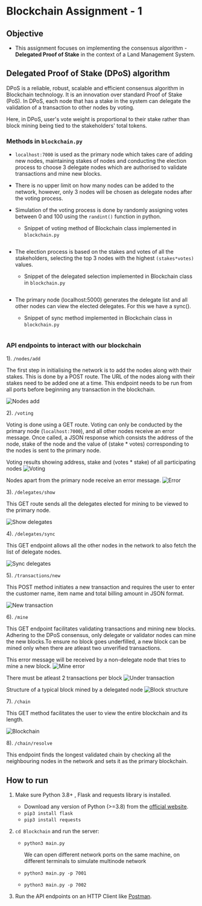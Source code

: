 # Blockchain Assignment - 1

## Objective
* This assignment focuses on implementing the consensus algorithm - __Delegated Proof of Stake__ in the context of a Land Management System.

## Delegated Proof of Stake (DPoS) algorithm 
DPoS is a reliable, robust, scalable and efficient consensus algorithm in Blockchain technology. It is an innovation over standard Proof of Stake (PoS). In DPoS, each node that has a stake in the system can delegate the validation of a transaction to other nodes by voting.

Here, in DPoS, user's vote weight is proportional to their stake rather than block mining being tied to the stakeholders' total tokens.

### Methods in `blockchain.py`

* `localhost:7000` is used as the primary node which takes care of adding new nodes, maintaining stakes of nodes and conducting the election process to choose 3 delegate nodes which are authorised to validate transactions and mine new blocks.

* There is no upper limit on how many nodes can be added to the network, however, only 3 nodes will be chosen as delegate nodes after the voting process.

* Simulation of the voting process is done by randomly assigning votes between 0 and 100 using the `randint()` function in python.
    * Snippet of voting method of Blockchain class implemented in `blockchain.py`
    ```
 
    ```
* The election process is based on the stakes and votes of all the stakeholders, selecting the top 3 nodes with the highest `(stakes*votes)` values.
    * Snippet of the delegated selection implemented in Blockchain class in `blockchain.py`
    ```

    ```

* The primary node (localhost:5000) generates the delegate list and all other nodes can view the elected delegates. For this we have a sync().
    * Snippet of sync method implemented in Blockchain class in `blockchain.py`
    ```

    ```

### API endpoints to interact with our blockchain

1). `/nodes/add`

The first step in initialising the network is to add the nodes along with their stakes. This is done by a POST route. The URL of the nodes along with their stakes need to be added one at a time. This endpoint needs to be run from all ports before beginning any transaction in the blockchain.

![Nodes add](./Images/add_nodes.jpg)

2). `/voting`

Voting is done using a GET route. Voting can only be conducted by the primary node (`localhost:7000`), and all other nodes receive an error message. Once called, a JSON response which consists the address of the node, stake of the node and the value of (stake * votes) corresponding to the nodes is sent to the primary node.

Voting results showing address, stake and (votes * stake) of all participating nodes
![Voting](./Images/voting.jpg)

Nodes apart from the primary node receive an error message.
![Error](./Images/voting_error.jpg)

3). `/delegates/show`

This GET route sends all the delegates elected for mining to be viewed to the primary node.

![Show delegates](./Images/delegates_show.jpg)

4). `/delegates/sync`

This GET endpoint allows all the other nodes in the network to also fetch the list of delegate nodes.

![Sync delegates](./Images/delegates_sync.jpg)

5). `/transactions/new`

This POST method initiates a new transaction and requires the user to enter the customer name, item name and total billing amount in JSON format.

![New transaction](./Images/transaction.jpg)

6). `/mine`

This GET endpoint facilitates validating transactions and mining new blocks. Adhering to the DPoS consensus, only delegate or validator nodes can mine the new blocks.To ensure no block goes underfilled, a new block can be mined only when there are atleast two unverified transactions.

This error message will be received by a non-delegate node that tries to mine a new block.
![Mine error](./Images/error_mine.jpg)

There must be atleast 2 transactions per block
![Under transaction](./Images/transaction2.jpg)

Structure of a typical block mined by a delegated node
![Block structure](./Images/block.jpg)

7). `/chain`

This GET method facilitates the user to view the entire blockchain and its length.

![Blockchain](./Images/chain.jpg)

8). `/chain/resolve`

This endpoint finds the longest validated chain by checking all the neighbouring nodes in the network and sets it as the primary blockchain.



## How to run
1) Make sure Python 3.8+ , Flask and requests library is installed.
    * Download any version of Python (>=3.8) from the [official website](https://www.python.org/downloads/).
    * `pip3 install flask`
    * `pip3 install requests`

2) `cd Blockchain` and run the server:
    * `python3 main.py`

        We can open different network ports on the same machine, on different terminals to simulate multinode network
    
    * `python3 main.py -p 7001`
    * `python3 main.py -p 7002`

3) Run the API endpoints on an HTTP Client like [Postman](https://www.postman.com/downloads/).


